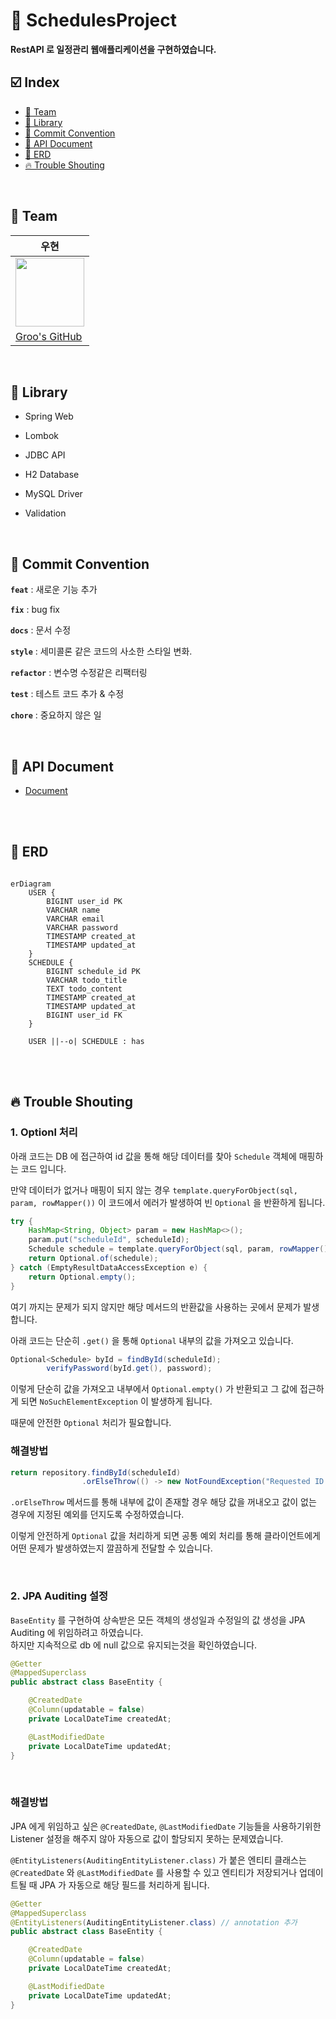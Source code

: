 # 📆 SchedulesProject

**RestAPI 로 일정관리 웹애플리케이션을 구현하였습니다.**

## ☑️ Index
- [🏁 Team](#-Team)
- [📂 Library](#-Library)
- [📑 Commit Convention](#-Commit-Convention)   
- [🛜 API Document](#-API-Document)
- [🔗 ERD](#-ERD)
- [🔥 Trouble Shouting](#-Trouble-Shouting)

<br>

## 🏁 Team
|**우현**|
|--------|
|<img src="https://github.com/Developer-Nova/Sec19-Local-Data-Persistance_ByAngela/assets/123448121/17a2ba3b-a618-4ac8-93b9-0d0e02c19c78" width="110" height="110">|
|[Groo's GitHub](https://github.com/Developer-Groo)|

<br>

## 📂 Library

- Spring Web

- Lombok

- JDBC API

- H2 Database

- MySQL Driver

- Validation

<br>

## 📑 Commit Convention

**`feat`** : 새로운 기능 추가

**`fix`** : bug fix

**`docs`**  : 문서 수정

**`style`** : 세미콜론 같은 코드의 사소한 스타일 변화.

**`refactor`** : 변수명 수정같은 리팩터링

**`test`** : 테스트 코드 추가 & 수정

**`chore`** : 중요하지 않은 일

<br>

## 🛜 API Document

- [Document](https://github.com/Developer-Groo/SchedulesProject/blob/main/API_Doc.md)

<br>
<br>

## 🔗 ERD

~~~ mermaid

erDiagram
    USER {
        BIGINT user_id PK
        VARCHAR name
        VARCHAR email
        VARCHAR password
        TIMESTAMP created_at
        TIMESTAMP updated_at
    }
    SCHEDULE {
        BIGINT schedule_id PK
        VARCHAR todo_title
        TEXT todo_content
        TIMESTAMP created_at
        TIMESTAMP updated_at
        BIGINT user_id FK
    }

    USER ||--o| SCHEDULE : has

~~~

<br>
<br>

## 🔥 Trouble Shouting

### 1. Optionl 처리

아래 코드는 DB 에 접근하여 id 값을 통해 해당 데이터를 찾아 `Schedule` 객체에 매핑하는 코드 입니다.

만약 데이터가 없거나 매핑이 되지 않는 경우 `template.queryForObject(sql, param, rowMapper())` 이 코드에서 에러가 발생하여 빈 `Optional` 을 반환하게 됩니다. 

~~~ java
try {
    HashMap<String, Object> param = new HashMap<>();
    param.put("scheduleId", scheduleId);
    Schedule schedule = template.queryForObject(sql, param, rowMapper());
    return Optional.of(schedule);
} catch (EmptyResultDataAccessException e) {
    return Optional.empty();
}
~~~

여기 까지는 문제가 되지 않지만 해당 메서드의 반환값을 사용하는 곳에서 문제가 발생합니다.

아래 코드는 단순히 `.get()` 을 통해 `Optional` 내부의 값을 가져오고 있습니다.

~~~ java
Optional<Schedule> byId = findById(scheduleId);
        verifyPassword(byId.get(), password);
~~~

이렇게 단순히 값을 가져오고 내부에서 `Optional.empty()` 가 반환되고 그 값에 접근하게 되면 `NoSuchElementException` 이 발생하게 됩니다.

때문에 안전한 `Optional` 처리가 필요합니다.

### 해결방법

~~~ java
return repository.findById(scheduleId)
                .orElseThrow(() -> new NotFoundException("Requested ID not found"));
~~~

`.orElseThrow` 메서드를 통해 내부에 값이 존재할 경우 해당 값을 꺼내오고 값이 없는 경우에 지정된 예외를 던지도록 수정하였습니다.

이렇게 안전하게 `Optional` 값을 처리하게 되면 공통 예외 처리를 통해 클라이언트에게 어떤 문제가 발생하였는지 깔끔하게 전달할 수 있습니다.

<br>

### 2. JPA Auditing 설정

`BaseEntity` 를 구현하여 상속받은 모든 객체의 생성일과 수정일의 값 생성을 JPA Auditing 에 위임하려고 하였습니다.    
하지만 지속적으로 db 에 null 값으로 유지되는것을 확인하였습니다.

~~~ java
@Getter
@MappedSuperclass
public abstract class BaseEntity {

    @CreatedDate
    @Column(updatable = false)
    private LocalDateTime createdAt;

    @LastModifiedDate
    private LocalDateTime updatedAt;
}
~~~

<br>

### 해결방법

JPA 에게 위임하고 싶은 `@CreatedDate`, `@LastModifiedDate` 기능들을 사용하기위한 Listener 설정을 해주지 않아 자동으로 값이 할당되지 못하는 문제였습니다.    

`@EntityListeners(AuditingEntityListener.class)` 가 붙은 엔티티 클래스는 `@CreatedDate` 와 `@LastModifiedDate` 를 사용할 수 있고 엔티티가 저장되거나 업데이트될 때 JPA 가 자동으로 해당 필드를 처리하게 됩니다.

~~~ java
@Getter
@MappedSuperclass
@EntityListeners(AuditingEntityListener.class) // annotation 추가
public abstract class BaseEntity {

    @CreatedDate
    @Column(updatable = false)
    private LocalDateTime createdAt;

    @LastModifiedDate
    private LocalDateTime updatedAt;
}
~~~

<br>
